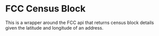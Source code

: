 # FCC Census Block

This is a wrapper around the FCC api that returns census block details given the latitude and longitude of an address.